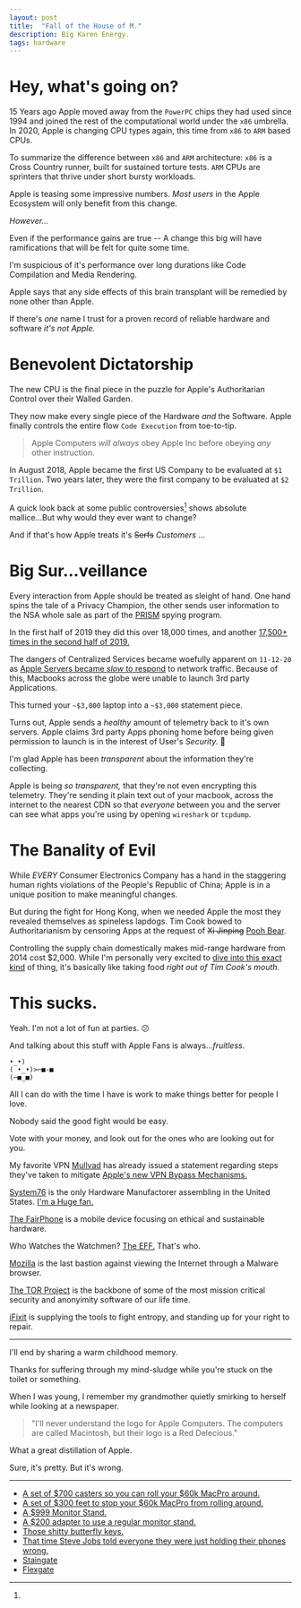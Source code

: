 ```yaml
---
layout: post
title:  "Fall of the House of M."
description: Big Karen Energy.
tags: hardware
---
```


# Hey, what's going on?

15 Years ago Apple moved away from the `PowerPC` chips they had used since 1994 and joined the rest of the computational world under the `x86` umbrella. In 2020, Apple is changing CPU types again, this time from `x86` to `ARM` based CPUs.

To summarize the difference between `x86` and `ARM` architecture: `x86` is a Cross Country runner, built for sustained torture tests. `ARM` CPUs are sprinters that thrive under short bursty workloads.

Apple is teasing some impressive numbers. _Most users_ in the Apple Ecosystem will only benefit from this change.

_However..._

Even if the performance gains are true -- A change this big will have ramifications that will be felt for quite some time.

I'm suspicious of it's performance over long durations like Code Compilation and Media Rendering.

Apple says that any side effects of this brain transplant will be remedied by none other than Apple.

If there's _one_ name I trust for a proven record of reliable hardware and software _it's not Apple._

# Benevolent Dictatorship

The new CPU is the final piece in the puzzle for Apple's Authoritarian Control over their Walled Garden.

They now make every single piece of the Hardware _and_ the Software. Apple finally controls the entire flow `Code Execution` from toe-to-tip.

> Apple Computers _will always_ obey Apple Inc before obeying _any_ other instruction.

In August 2018, Apple became the first US Company to be evaluated at `$1 Trillion`. Two years later, they were the first company to be evaluated at `$2 Trillion`.

A quick look back at some public controversies[^1] shows absolute mallice...But why would they ever want to change?

And if that's how Apple treats it's ~~Serfs~~ _Customers_ ...

# Big Sur...veillance

Every interaction from Apple should be treated as sleight of hand. One hand spins the tale of a Privacy Champion, the other sends user information to the NSA whole sale as part of the [PRISM](https://en.wikipedia.org/wiki/Criticism_of_Apple_Inc.#Collaboration_with_the_National_Security_Agency) spying program.

In the first half of 2019 they did this over 18,000 times, and another [17,500+ times in the second half of 2019.](https://www.apple.com/legal/transparency/)

The dangers of Centralized Services became woefully apparent on `11-12-20` as [Apple Servers became _slow_ to respond](https://www.theverge.com/2020/11/12/21563092/apple-mac-apps-load-slow-big-sur-downloads-outage-down-issues) to network traffic. Because of this, Macbooks across the globe were unable to launch 3rd party Applications.

This turned your `~$3,000` laptop into a `~$3,000` statement piece.

Turns out, Apple sends a _healthy_ amount of telemetry back to it's own servers. Apple claims 3rd party Apps phoning home before being given permission to launch is in the interest of User's _Security._ 🔐

I'm glad Apple has been _transparent_ about the information they're collecting.

Apple is being _so transparent,_ that they're not even encrypting this telemetry. They're sending it plain text out of your macbook, across the internet to the nearest CDN so that _everyone_ between you and the server can see what apps you're using by opening `wireshark` or `tcpdump`.

# The Banality of Evil

While _EVERY_ Consumer Electronics Company has a hand in the staggering human rights violations of the People's Republic of China; Apple is in a unique position to make meaningful changes.

But during the fight for Hong Kong, when we needed Apple the most they revealed themselves as spineless lapdogs. Tim Cook bowed to Authoritarianism by censoring Apps at the request of ~~Xi Jinping~~ [Pooh Bear](../../../assets/images/Misc/oh_bother.jpg).

Controlling the supply chain domestically makes mid-range hardware from 2014 cost $2,000. While I'm personally very excited to [dive into this exact kind](https://shop.puri.sm/shop/librem-5-usa/) of thing, it's basically like taking food _right out of Tim Cook's mouth._

# This sucks.

Yeah. I'm not a lot of fun at parties. 😕

And talking about this stuff with Apple Fans is always..._fruitless_.

```
•_•)
( •_•)>⌐■-■
(⌐■_■)
```

All I can do with the time I have is work to make things better for people I love.

Nobody said the good fight would be easy.

Vote with your money, and look out for the ones who are looking out for you.

My favorite VPN [Mullvad](https://mullvad.net/en/blog/2020/11/16/big-no-big-sur-mullvad-disallows-apple-apps-bypass-firewall/) has already issued a statement regarding steps they've taken to mitigate [Apple's new VPN Bypass Mechanisms.](https://thenextweb.com/plugged/2020/11/16/apple-apps-on-big-sur-bypass-firewalls-vpns-analysis-macos/)

[System76](https://opensource.com/article/18/4/system76-us-manufacturing-plant) is the only Hardware Manufactorer assembling in the United States. [I'm a Huge fan.](https://mastodon.social/@matrix8967/104379093685416474)

[The FairPhone](https://www.fairphone.com/en/) is a mobile device focusing on ethical and sustainable hardware.

Who Watches the Watchmen? [The EFF.](https://eff.org/donate) That's who.

[Mozilla](https://mozilla.org/donate) is the last bastion against viewing the Internet through a Malware browser.

[The TOR Project](https://donate.torproject.org/) is the backbone of some of the most mission critical security and anonyimity software of our life time.

[iFixit](https://www.ifixit.com/Right-to-Repair) is supplying the tools to fight entropy, and standing up for your right to repair.

-----

I'll end by sharing a warm childhood memory.

Thanks for suffering through my mind-sludge while you're stuck on the toilet or something.

When I was young, I remember my grandmother quietly smirking to herself while looking at a newspaper.

> "I'll never understand the logo for Apple Computers. The computers are called Macintosh, but their logo is a Red Delecious."

What a great distillation of Apple.

Sure, it's pretty. But it's wrong.

-----

[^1]:

*   [A set of $700 casters so you can roll your $60k MacPro around.](https://www.theverge.com/2020/4/15/21222310/apple-mac-pro-feet-wheels-kits-stainless-steel-price-delivery)
*   [A set of $300 feet to stop your $60k MacPro from rolling around.](https://www.apple.com/shop/product/MXNM2ZM/A/apple-mac-pro-feet-kit)
*   [A $999 Monitor Stand.](https://www.engadget.com/2019-06-04-apple-pro-display-xdr-stand.html)
*   [A $200 adapter to use a regular monitor stand.](https://www.apple.com/shop/product/MWUF2LL/A/vesa-mount-adapter)
*   [Those shitty butterfly keys.](https://www.theverge.com/2020/5/4/21246223/macbook-keyboard-butterfly-magic-pro-apple-design)
*   [That time Steve Jobs told everyone they were just holding their phones wrong.](https://www.businessinsider.com/apple-antennagate-scandal-timeline-10-year-anniversary-2020-7)
*   [Staingate](https://en.wikipedia.org/wiki/Staingate)
*   [Flexgate](https://www.theverge.com/2019/3/19/18271733/flexgate-display-problem-macbook-pro-apple)
